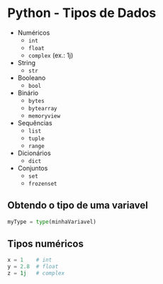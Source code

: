# Python - Tipos de Dados

- Numéricos
    - ```int```
    - ```float```
    - ```complex``` (ex.: 1j) 
- String
    - ```str```
- Booleano
  - ```bool```
- Binário
    - ```bytes```
    - ```bytearray```
    - ```memoryview```
- Sequências
    - ```list```
    - ```tuple```
    - ```range```
- Dicionários 	
    - ```dict```
- Conjuntos
    - ```set```
    - ```frozenset```

## Obtendo o tipo de uma variavel

~~~python
myType = type(minhaVariavel)
~~~

## Tipos numéricos

~~~python
x = 1    # int
y = 2.8  # float
z = 1j   # complex
~~~
